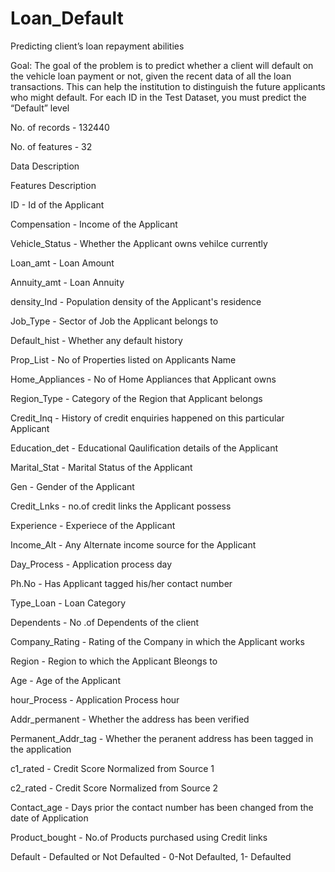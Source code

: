 # Loan_Default
Predicting  client’s loan repayment abilities

Goal: The goal of the problem is to predict whether a client will default on the vehicle loan payment or not, given the recent data of all the loan transactions. This can help the institution to distinguish the future applicants who might default. For each ID in the Test Dataset, you must predict the “Default” level

No. of records - 132440

No. of features - 32

Data Description

Features	Description

ID - Id of the Applicant

Compensation - Income of the Applicant 

Vehicle_Status -	Whether the Applicant owns vehilce currently

Loan_amt -	Loan Amount

Annuity_amt -	Loan Annuity

density_Ind	- Population density of the Applicant's residence

Job_Type -	Sector of Job the Applicant belongs to

Default_hist -	Whether any default history 

Prop_List -	No of Properties listed on Applicants Name

Home_Appliances -	No of Home Appliances that Applicant owns

Region_Type -	Category of the Region that Applicant belongs

Credit_Inq -	History of credit enquiries happened on this particular Applicant

Education_det -	Educational Qaulification details of the Applicant

Marital_Stat -	Marital Status of the Applicant

Gen -	Gender of the Applicant

Credit_Lnks -	no.of credit links the Applicant possess

Experience -	Experiece of the Applicant

Income_Alt -	Any Alternate income source for the Applicant

Day_Process -	Application process day 

Ph.No -	Has Applicant tagged his/her contact number 

Type_Loan -	Loan Category

Dependents	- No .of Dependents of the client

Company_Rating -	Rating of the Company in which the Applicant works

Region -	Region to which the Applicant Bleongs to

Age -	Age of the Applicant

hour_Process -	Application Process hour

Addr_permanent -	Whether the address has been verified

Permanent_Addr_tag -	Whether the peranent address has been tagged in the application

c1_rated -	Credit Score Normalized from Source 1

c2_rated -	Credit Score Normalized from Source 2

Contact_age -	Days prior the contact number has been changed from the date of Application

Product_bought -	No.of Products purchased using Credit links

Default	- Defaulted or Not Defaulted - 0-Not Defaulted, 1- Defaulted
